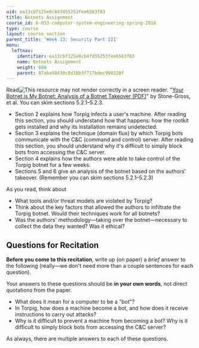 ```yaml
---
uid: ea13cbf125e6cb4fd55253fee6563f83
title: Botnets Assignment
course_id: 6-033-computer-system-engineering-spring-2018
type: course
layout: course_section
parent_title: 'Week 13: Security Part III'
menu:
  leftnav:
    identifier: ea13cbf125e6cb4fd55253fee6563f83
    name: Botnets Assignment
    weight: 600
    parent: 87aba98430c8d18b3f717bdec998328f
---
```


Read![This resource may not render correctly in a screen reader.](/images/inacessible.gif) "[Your Botnet is My Botnet: Analysis of a Botnet Takeover (PDF)](https://seclab.cs.ucsb.edu/media/uploads/papers/torpig.pdf)" by Stone-Gross, et al. You can skim sections 5.2.1–5.2.3.

*   Section 2 explains how Torpig infects a user's machine. After reading this section, you should understand how that happens: how the rootkit gets installed and why its installation remains undetected.
*   Section 3 explains the technique (domain flux) by which Torpig bots communicate with the C&C (command and control) server. After reading this section, you should understand why it's difficult to simply block bots from accessing the C&C server.
*   Section 4 explains how the authors were able to take control of the Torpig botnet for a few weeks.
*   Sections 5 and 6 give an analysis of the botnet based on the authors' takeover. (Remember you can skim sections 5.2.1–5.2.3)

As you read, think about

*   What tools and/or threat models are violated by Torpig?
*   Think about the key factors that allowed the authors to infiltrate the Torpig botnet. Would their techniques work for all botnets?
*   Was the authors' methodology—taking over the botnet—necessary to collect the data they wanted? Was it ethical?

Questions for Recitation
------------------------

**Before you come to this recitation**, write up (on paper) a _brief_ answer to the following (really—we don't need more than a couple sentences for each question).  

Your answers to these questions should be **in your own words**, not direct quotations from the paper.

*   What does it mean for a computer to be a "bot"?
*   In Torpig, how does a machine become a bot, and how does it receive instructions to carry out attacks?
*   Why is it difficult to prevent a machine from becoming a bot? Why is it difficult to simply block bots from accessing the C&C server?

As always, there are multiple answers to each of these questions.